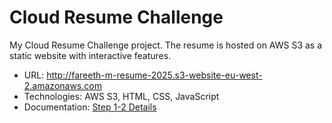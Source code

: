 # Cloud Resume Challenge
My Cloud Resume Challenge project. The resume is hosted on AWS S3 as a static website with interactive features.  
- URL: http://fareeth-m-resume-2025.s3-website-eu-west-2.amazonaws.com  
- Technologies: AWS S3, HTML, CSS, JavaScript  
- Documentation: [Step 1-2 Details](docs/step1-step2.md)
